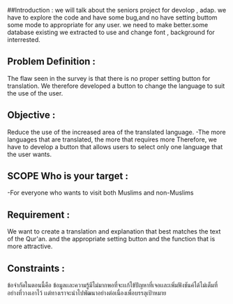 ##Introduction : 
we will talk about the seniors project for devolop , adap. we have to explore the code and have some bug,and no have setting buttom some mode to appropriate for any user. we need to make better.some database existing we extracted to use and change font , background for interrested. 

## Problem Definition : 
The flaw seen in the survey is that there is no proper setting button for translation. We therefore developed a button to change the language to suit the use of the user. 
## Objective : 
Reduce the use of the increased area of the translated language. 
-The more languages that are translated, the more that requires more Therefore, we have to develop a button that allows users to select only one language that the user wants. 
## SCOPE Who is your target : 
-For everyone who wants to visit both Muslims and non-Muslims 

## Requirement : 
We want to create a translation and explanation that best matches the text of the Qur'an. and the appropriate setting button and the function that is more attractive.


## Constraints : 
ข้อจำกัดในตอนนี้คือ ข้อมูลเเละความรู้มีไม่มากพอที่จะเเก้ไข้ปัญหาที่เจอเเละเพิ่มฟังชันค์ได้ไม่เต็มที่อย่างที่วางเอาไว้ เเต่ทางเราจะนำไปพัฒนาอย่างต่อเนื่องเพื่อบรรลุเป้าหมาย
